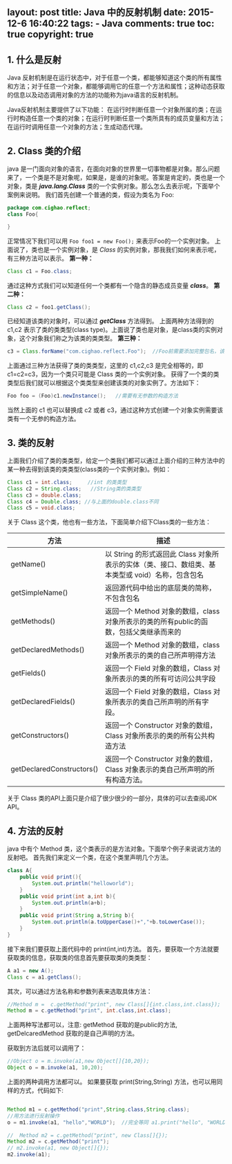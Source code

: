 layout: post
title: Java 中的反射机制
date: 2015-12-6 16:40:22
tags: 
	- Java
comments: true
toc: true
copyright: true
---

## 1. 什么是反射
Java 反射机制是在运行状态中，对于任意一个类，都能够知道这个类的所有属性和方法；对于任意一个对象，都能够调用它的任意一个方法和属性；这种动态获取的信息以及动态调用对象的方法的功能称为java语言的反射机制。

Java反射机制主要提供了以下功能： 在运行时判断任意一个对象所属的类；在运行时构造任意一个类的对象；在运行时判断任意一个类所具有的成员变量和方法；在运行时调用任意一个对象的方法；生成动态代理。
<!--more-->

## 2. Class 类的介绍
java 是一门面向对象的语言，在面向对象的世界里一切事物都是对象。那么问题来了，一个类是不是对象呢，如果是，是谁的对象呢。答案是肯定的，类也是一个对象，类是 ***java.lang.Class*** 类的一个实例对象。那么怎么去表示呢，下面举个案例来说明。
我们首先创建一个普通的类，假设为类名为 Foo:
```java
package com.cighao.reflect;
class Foo{

}
```
正常情况下我们可以用 <code>Foo foo1 = new Foo();</code> 来表示Foo的一个实例对象。
上面说了，类也是一个实例对象，是 *Class* 的实例对象，那我我们如何来表示呢，有三种方法可以表示。
**第一种：**
```java
Class c1 = Foo.class;
```
通过这种方式我们可以知道任何一个类都有一个隐含的静态成员变量 ***class***。
**第二种：**
```java
Class c2 = foo1.getClass();
```
已经知道该类的对象时，可以通过 ***getClass*** 方法得到。
上面两种方法得到的 c1,c2 表示了类的类类型(class type)。上面说了类也是对象，是class类的实例对象，这个对象我们称之为该类的类类型。
**第三种：**
```java
c3 = Class.forName("com.cighao.reflect.Foo");  //Foo前需要添加完整包名，该语句还需要添加异常处理
```
上面通过三种方法获得了类的类类型，这里的 c1,c2,c3 是完全相等的，即 c1=c2=c3，因为一个类只可能是 Class 类的一个实例对象。
获得了一个类的类类型后我们就可以根据这个类类型来创建该类的对象实例了。方法如下：
``` java
Foo foo = (Foo)c1.newInstance();   //需要有无参数的构造方法
```
当然上面的 c1 也可以替换成 c2 或者 c3，通过这种方式创建一个对象实例需要该类有一个无参的构造方法。


## 3. 类的反射
上面我们介绍了类的类类型，给定一个类我们都可以通过上面介绍的三种方法中的某一种去得到该类的类类型(class类的一个实例对象)。例如：
```java
Class c1 = int.class;     //int 的类类型
Class c2 = String.class;   //String类的类类型
Class c3 = double.class;
Class c4 = Double.class; //与上面的double.class不同
Class c5 = void.class;
```
关于 Class 这个类，他也有一些方法，下面简单介绍下Class类的一些方法：

| 方法 | 描述 |
|----|----|
|getName()|以 String 的形式返回此 Class 对象所表示的实体（类、接口、数组类、基本类型或 void）名称，包含包名|
|getSimpleName()| 返回源代码中给出的底层类的简称，不包含包名|
|getMethods()|返回一个 Method 对象的数组，class对象所表示的类的所有public的函数，包括父类继承而来的|
|getDeclaredMethods()|返回一个 Method 对象的数组，class对象所表示的类的自己所声明得方法|
|getFields()|返回一个 Field 对象的数组，Class 对象所表示的类的所有可访问公共字段|
|getDeclaredFields()|返回一个 Field 对象的数组，Class 对象所表示的类自己所声明的所有字段。|
|getConstructors()|返回一个 Constructor 对象的数组，Class 对象所表示的类的所有公共构造方法|
|getDeclaredConstructors()|返回一个 Constructor 对象的数组，Class 对象表示的类自己所声明的所有构造方法。|

关于 Class 类的API上面只是介绍了很少很少的一部分，具体的可以去查阅JDK API。

## 4. 方法的反射
java 中有个 Method 类，这个类表示的是方法对象。下面举个例子来说说方法的反射吧。
首先我们来定义一个类，在这个类里声明几个方法。
```java
class A{
	public void print(){
		System.out.println("helloworld");
	}
	public void print(int a,int b){
		System.out.println(a+b);
	}
	public void print(String a,String b){
		System.out.println(a.toUpperCase()+","+b.toLowerCase());
	}
}
```
接下来我们要获取上面代码中的 print(int,int)方法。
首先，要获取一个方法就要获取类的信息，获取类的信息首先要获取类的类类型：
```java
A a1 = new A();
Class c = a1.getClass();
```
其次，可以通过方法名称和参数列表来选取具体方法：

```java
//Method m =  c.getMethod("print", new Class[]{int.class,int.class});
Method m = c.getMethod("print", int.class,int.class);
```
上面两种写法都可以，注意: getMethod 获取的是public的方法, getDelcaredMethod 获取的是自己声明的方法。

获取到方法后就可以调用了：
```java
//Object o = m.invoke(a1,new Object[]{10,20});
Object o = m.invoke(a1, 10,20);
```
上面的两种调用方法都可以。
如果要获取 print(String,String) 方法，也可以用同样的方式，代码如下:
```java

Method m1 = c.getMethod("print",String.class,String.class);
//用方法进行反射操作
o = m1.invoke(a1, "hello","WORLD");  //完全等同 a1.print("hello", "WORLD");
	
//  Method m2 = c.getMethod("print", new Class[]{});
Method m2 = c.getMethod("print");
// m2.invoke(a1, new Object[]{});
m2.invoke(a1);
```
